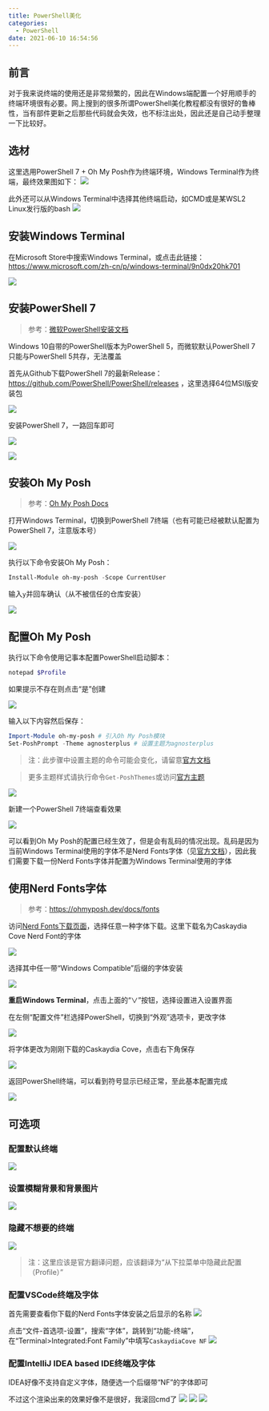 ```yaml
---
title: PowerShell美化
categories:
  - PowerShell
date: 2021-06-10 16:54:56
---
```

<script type="text/javascript" src="/js/push.js"></script>

## 前言
对于我来说终端的使用还是非常频繁的，因此在Windows端配置一个好用顺手的终端环境很有必要。网上搜到的很多所谓PowerShell美化教程都没有很好的鲁棒性，当有部件更新之后那些代码就会失效，也不标注出处，因此还是自己动手整理一下比较好。

## 选材
这里选用PowerShell 7 + Oh My Posh作为终端环境，Windows Terminal作为终端，最终效果图如下：
![](img/173755.jpg)

此外还可以从Windows Terminal中选择其他终端启动，如CMD或是某WSL2 Linux发行版的bash
![](img/174241.jpg)

## 安装Windows Terminal
在Microsoft Store中搜索Windows Terminal，或点击此链接：https://www.microsoft.com/zh-cn/p/windows-terminal/9n0dx20hk701

![](img/175447.jpg)



## 安装PowerShell 7
> 参考：[微软PowerShell安装文档](https://docs.microsoft.com/en-us/powershell/scripting/install/installing-powershell-core-on-windows?view=powershell-7.1)

Windows 10自带的PowerShell版本为PowerShell 5，而微软默认PowerShell 7只能与PowerShell 5共存，无法覆盖


首先从Github下载PowerShell 7的最新Release：https://github.com/PowerShell/PowerShell/releases ，这里选择64位MSI版安装包

![](img/174827.jpg)

安装PowerShell 7，一路回车即可

![](img/175111.jpg)

![](img/175224.jpg)

## 安装Oh My Posh
> 参考：[Oh My Posh Docs](https://ohmyposh.dev/docs/pwsh)

打开Windows Terminal，切换到PowerShell 7终端（也有可能已经被默认配置为PowerShell 7，注意版本号）

![](img/180114.jpg)

执行以下命令安装Oh My Posh：

```powershell
Install-Module oh-my-posh -Scope CurrentUser
```

输入`y`并回车确认（从不被信任的仓库安装）

![](img/180446.jpg)

## 配置Oh My Posh
执行以下命令使用记事本配置PowerShell启动脚本：

```powershell
notepad $Profile
```

如果提示不存在则点击“是”创建

![](img/180950.jpg)

输入以下内容然后保存：

```powershell
Import-Module oh-my-posh # 引入Oh My Posh模块
Set-PoshPrompt -Theme agnosterplus # 设置主题为agnosterplus
```

>注：此步骤中设置主题的命令可能会变化，请留意[官方文档](https://ohmyposh.dev/docs/pwsh/#replace-your-existing-prompt)

>更多主题样式请执行命令`Get-PoshThemes`或访问[官方主题](https://ohmyposh.dev/docs/themes)

![](img/181325.jpg)

新建一个PowerShell 7终端查看效果

![](img/111204.jpg)

可以看到Oh My Posh的配置已经生效了，但是会有乱码的情况出现。乱码是因为当前Windows Terminal使用的字体不是Nerd Fonts字体（见[官方文档](https://ohmyposh.dev/docs/fonts#nerd-fonts)），因此我们需要下载一份Nerd Fonts字体并配置为Windows Terminal使用的字体

## 使用Nerd Fonts字体
>参考：https://ohmyposh.dev/docs/fonts

访问[Nerd Fonts下载页面](https://www.nerdfonts.com/font-downloads)，选择任意一种字体下载。这里下载名为Caskaydia Cove Nerd Font的字体

![](img/112223.jpg)

选择其中任一带“Windows Compatible”后缀的字体安装

![](img/112404.jpg)

**重启Windows Terminal**，点击上面的“∨”按钮，选择设置进入设置界面

在左侧“配置文件”栏选择PowerShell，切换到“外观”选项卡，更改字体

![](img/112843.jpg)

将字体更改为刚刚下载的Caskaydia Cove，点击右下角保存

![](img/113045.jpg)

返回PowerShell终端，可以看到符号显示已经正常，至此基本配置完成

![](img/113416.jpg)

## 可选项
### 配置默认终端
![](img/113241.jpg)
### 设置模糊背景和背景图片
![](img/113620.jpg)
### 隐藏不想要的终端
![](img/113827.jpg)
>注：这里应该是官方翻译问题，应该翻译为“从下拉菜单中隐藏此配置（Profile）”
### 配置VSCode终端及字体
首先需要查看你下载的Nerd Fonts字体安装之后显示的名称
![](img/115642.jpg)

点击“文件-首选项-设置”，搜索“字体”，跳转到“功能-终端”，在“Terminal>Integrated:Font Family”中填写`CaskaydiaCove NF`
![](img/115155.jpg)
### 配置IntelliJ IDEA based IDE终端及字体
IDEA好像不支持自定义字体，随便选一个后缀带“NF”的字体即可

不过这个渲染出来的效果好像不是很好，我滚回cmd了
![](img/120314.jpg)
![](img/120549.jpg)
![](img/120823.jpg)